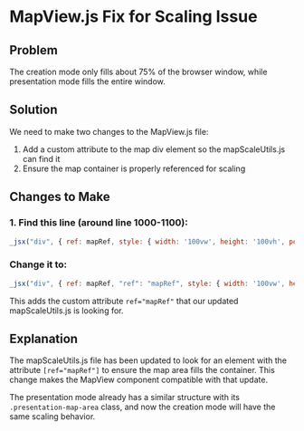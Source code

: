 # MapView.js Fix for Scaling Issue

## Problem
The creation mode only fills about 75% of the browser window, while presentation mode fills the entire window.

## Solution
We need to make two changes to the MapView.js file:

1. Add a custom attribute to the map div element so the mapScaleUtils.js can find it
2. Ensure the map container is properly referenced for scaling

## Changes to Make

### 1. Find this line (around line 1000-1100):
```javascript
_jsx("div", { ref: mapRef, style: { width: '100vw', height: '100vh', position: 'fixed', top: 0, left: 0 } })
```

### Change it to:
```javascript
_jsx("div", { ref: mapRef, "ref": "mapRef", style: { width: '100vw', height: '100vh', position: 'fixed', top: 0, left: 0 } })
```

This adds the custom attribute `ref="mapRef"` that our updated mapScaleUtils.js is looking for.

## Explanation

The mapScaleUtils.js file has been updated to look for an element with the attribute `[ref="mapRef"]` to ensure the map area fills the container. This change makes the MapView component compatible with that update.

The presentation mode already has a similar structure with its `.presentation-map-area` class, and now the creation mode will have the same scaling behavior.
